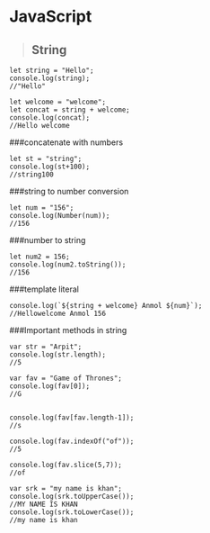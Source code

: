 # JavaScript

>## String
```
let string = "Hello";
console.log(string);
//"Hello"
```

```
let welcome = "welcome";
let concat = string + welcome;
console.log(concat);
//Hello welcome
```

###concatenate with numbers
```
let st = "string";
console.log(st+100);
//string100
```

###string to number conversion
```
let num = "156";
console.log(Number(num));
//156
```

###number to string
```
let num2 = 156;
console.log(num2.toString());
//156
```

###template literal
```
console.log(`${string + welcome} Anmol ${num}`);
//Hellowelcome Anmol 156
```

###Important methods in string
```
var str = "Arpit";
console.log(str.length);
//5
```
```
var fav = "Game of Thrones";
console.log(fav[0]);
//G


console.log(fav[fav.length-1]);
//s

console.log(fav.indexOf("of"));
//5

console.log(fav.slice(5,7));
//of
```
```
var srk = "my name is khan";
console.log(srk.toUpperCase());
//MY NAME IS KHAN
console.log(srk.toLowerCase());
//my name is khan
```







